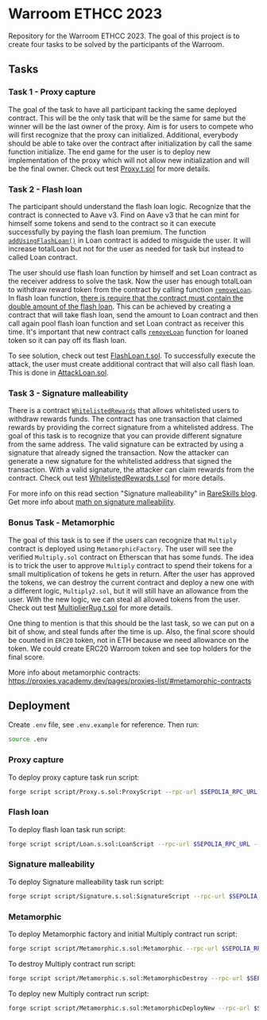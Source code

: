 # Warroom ETHCC 2023

Repository for the Warroom ETHCC 2023. The goal of this project is to create four tasks to be solved by the participants of the Warroom.

## Tasks

### Task 1 - Proxy capture

The goal of the task to have all participant tacking the same deployed contract. This will be the only task that will be the same for same but the winner will be the last owner of the proxy. Aim is for users to compete who will first recognize that the proxy can initialized. Additional, everybody should be able to take over the contract after initialization by call the same function initialize. The end game for the user is to deploy new implementation of the proxy which will not allow new initialization and will be the final owner. Check out test [Proxy.t.sol](./test/proxy/Proxy.t.sol#L35) for more details.

### Task 2 - Flash loan

The participant should understand the flash loan logic. Recognize that the contract is connected to Aave v3. Find on Aave v3 that he can mint for himself some tokens and send to the contract so it can execute successfully by paying the flash loan premium. The function [`addUsingFlashLoan()`](./src/flashloan/Loan.sol#L33) in Loan contract is added to misguide the user. It will increase totalLoan but not for the user as needed for task but instead to called Loan contract.

The user should use flash loan function by himself and set Loan contract as the receiver address to solve the task. Now the user has enough totalLoan to withdraw reward token from the contract by calling function [`removeLoan`](./src/flashloan/Loan.sol#L37). In flash loan function, [there is require that the contract must contain the double amount of the flash loan](./src/flashloan/Loan.sol#L47). This can be achieved by creating a contract that will take flash loan, send the amount to Loan contract and then call again pool flash loan function and set Loan contract as receiver this time. It's important that new contract calls [`removeLoan`](./src/flashloan/Loan.sol#L37) function for loaned token so it can pay off its flash loan.

To see solution, check out test [FlashLoan.t.sol](./test/flashloan/Loan.t.sol). To successfully execute the attack, the user must create additional contract that will also call flash loan. This is done in [AttackLoan.sol](./test/flashloan/AttackLoan.sol).

### Task 3 - Signature malleability

There is a contract [`WhitelistedRewards`](./src/signature/WhitelistedRewards.sol) that allows whitelisted users to withdraw rewards funds. The contract has one transaction that claimed rewards by providing the correct signature from a whitelisted address. The goal of this task is to recognize that you can provide different signature from the same address. The valid signature can be extracted by using a signature that already signed the transaction. Now the attacker can generate a new signature for the whitelisted address that signed the transaction. With a valid signature, the attacker can claim rewards from the contract. Check out test [WhitelistedRewards.t.sol](./test/signature/WhitelistedRewards.t.sol) for more details.

For more info on this read section "Signature malleability" in [RareSkills blog](https://www.rareskills.io/post/smart-contract-security). Get more info about [math on signature malleability](https://medium.com/coinmonks/ethereum-signature-malleability-explained-463f7d8d3f3f).

### Bonus Task - Metamorphic

The goal of this task is to see if the users can recognize that `Multiply` contract is deployed using `MetamorphicFactory`. The user will see the verified `Multiply.sol` contract on Etherscan that has some funds. The idea is to trick the user to approve `Multiply` contract to spend their tokens for a small multiplication of tokens he gets in return. After the user has approved the tokens, we can destroy the current contract and deploy a new one with a different logic, `Multiply2.sol`, but it will still have an allowance from the user. With the new logic, we can steal all allowed tokens from the user. Check out test [MultiplierRug.t.sol](./test/metamorphic/MultiplerRug.t.sol) for more details.

One thing to mention is that this should be the last task, so we can put on a bit of show, and steal funds after the time is up. Also, the final score should be counted in `ERC20` token, not in ETH because we need allowance on the token. We could create ERC20 Warroom token and see top holders for the final score.

More info about metamorphic contracts: https://proxies.yacademy.dev/pages/proxies-list/#metamorphic-contracts

## Deployment

Create `.env` file, see `.env.example` for reference. Then run:

```bash
source .env
```

### Proxy capture

To deploy proxy capture task run script:

```bash
forge script script/Proxy.s.sol:ProxyScript --rpc-url $SEPOLIA_RPC_URL --broadcast --verify -vvvv
```

### Flash loan

To deploy flash loan task run script:

```bash
forge script script/Loan.s.sol:LoanScript --rpc-url $SEPOLIA_RPC_URL --broadcast --verify -vvvv
```

### Signature malleability

To deploy Signature malleability task run script:

```bash
forge script script/Signature.s.sol:SignatureScript --rpc-url $SEPOLIA_RPC_URL --broadcast --verify -vvvv
```

### Metamorphic

To deploy Metamorphic factory and initial Multiply contract run script:

```bash
forge script script/Metamorphic.s.sol:Metamorphic --rpc-url $SEPOLIA_RPC_URL --broadcast --verify -vvvv
```

To destroy Multiply contract run script:

```bash
forge script script/Metamorphic.s.sol:MetamorphicDestroy --rpc-url $SEPOLIA_RPC_URL --broadcast --verify -vvvv
```

To deploy new Multiply contract run script:

```bash
forge script script/Metamorphic.s.sol:MetamorphicDeployNew --rpc-url $SEPOLIA_RPC_URL --broadcast --verify -vvvv
```
